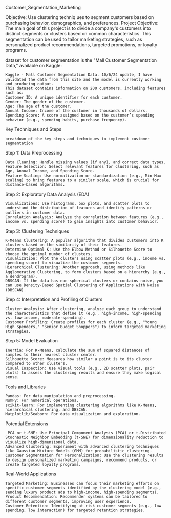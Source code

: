  Customer_Segmentation_Marketing
 
 Objective:
     Use clustering techniq ues to segment customers based on purchasing behavior, demographics, and preferences.
 Project Objective:
     The main goal of this project is to divide a company's customers into distinct segments or clusters based on common characteristics.
 This segmentation can be used to tailor marketing strategies, such as personalized product recommendations, targeted promotions, or loyalty programs.


  dataset for customer segmentation is the "Mall Customer Segmentation Data," available on Kaggle:

    Kaggle - Mall Customer Segmentation Data. 10/6/24 update, I have validated the data from this site and the model is currently working and producing output. 
    This dataset contains information on 200 customers, including features such as:
    Customer ID: A unique identifier for each customer.
    Gender: The gender of the customer.
    Age: The age of the customer.
    Annual Income: Income of the customer in thousands of dollars.
    Spending Score: A score assigned based on the customer’s spending behavior (e.g., spending habits, purchase frequency).
    
 Key Techniques and Steps

    breakdown of the key steps and techniques to implement customer segmentation

 Step 1: Data Preprocessing

    Data Cleaning: Handle missing values (if any), and correct data types.
    Feature Selection: Select relevant features for clustering, such as Age, Annual Income, and Spending Score.
    Feature Scaling: Use normalization or standardization (e.g., Min-Max scaling) to bring features to a similar scale, which is crucial for distance-based algorithms.

 Step 2: Exploratory Data Analysis (EDA)

    Visualizations: Use histograms, box plots, and scatter plots to understand the distribution of features and identify patterns or outliers in customer data.
    Correlation Analysis: Analyze the correlation between features (e.g., income vs. spending score) to gain insights into customer behavior.

 Step 3: Clustering Techniques
 
    K-Means Clustering: A popular algorithm that divides customers into K clusters based on the similarity of their features.
    Determine Optimal K: Use the Elbow Method or Silhouette Score to choose the optimal number of clusters.
    Visualization: Plot the clusters using scatter plots (e.g., income vs. spending score) to visualize the customer segments.
    Hierarchical Clustering: Another approach, using methods like Agglomerative Clustering, to form clusters based on a hierarchy (e.g., a dendrogram).
    DBSCAN: If the data has non-spherical clusters or contains noise, you can use Density-Based Spatial Clustering of Applications with Noise (DBSCAN).

Step 4: Interpretation and Profiling of Clusters

    Cluster Analysis: After clustering, analyze each group to understand the characteristics that define it (e.g., high-income, high-spending vs. low-income, moderate-spending).
    Customer Profiling: Create profiles for each cluster (e.g., "Young High Spenders," "Senior Budget Shoppers") to inform targeted marketing strategies.

Step 5: Model Evaluation

    Inertia: For K-Means, calculate the sum of squared distances of samples to their nearest cluster center.
    Silhouette Score: Measures how similar a point is to its cluster compared to other clusters.
    Visual Inspection: Use visual tools (e.g., 2D scatter plots, pair plots) to assess the clustering results and ensure they make logical sense.



  Tools and Libraries

    Pandas: For data manipulation and preprocessing.
    NumPy: For numerical operations.
    scikit-learn: For implementing clustering algorithms like K-Means, hierarchical clustering, and DBSCAN.
    Matplotlib/Seaborn: For data visualization and exploration.

  Potential Extensions

     PCA or t-SNE: Use Principal Component Analysis (PCA) or t-Distributed Stochastic Neighbor Embedding (t-SNE) for dimensionality reduction to visualize high-dimensional data.
    Advanced Clustering: Experiment with advanced clustering techniques like Gaussian Mixture Models (GMM) for probabilistic clustering.
    Customer Segmentation for Personalization: Use the clustering results to design personalized marketing campaigns, recommend products, or create targeted loyalty programs.

  Real-World Applications

    Targeted Marketing: Businesses can focus their marketing efforts on specific customer segments identified by the clustering model (e.g., sending luxury product ads to high-income, high-spending segments).
    Product Recommendation: Recommender systems can be tailored to different customer segments, improving user experience.
    Customer Retention: Identifying at-risk customer segments (e.g., low spending, low interaction) for targeted retention strategies.
